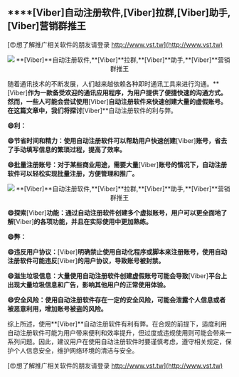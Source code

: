 ## ****[Viber]**自动注册软件,**[Viber]**拉群,**[Viber]**助手,**[Viber]**营销群推王**

[😍想了解推广相关软件的朋友请登录 http://www.vst.tw](http://www.vst.tw)

 <center><img src="https://vst.tw/MP4/tuiguang/png/3.png" alt="**[Viber]**自动注册软件,**[Viber]**拉群,**[Viber]**助手,**[Viber]**营销群推王"></center>

随着通讯技术的不断发展，人们越来越依赖各种即时通讯工具来进行沟通。**[Viber]**作为一款备受欢迎的通讯应用程序，为用户提供了便捷快速的沟通方式。然而，一些人可能会尝试使用**[Viber]**自动注册软件来快速创建大量的虚假账号。在这篇文章中，我们将探讨**[Viber]**自动注册软件的利与弊。

**😄利：**

**😄节省时间和精力：使用自动注册软件可以帮助用户快速创建**[Viber]**账号，省去了手动填写信息的繁琐过程，提高了效率。**

**😄批量注册账号：对于某些商业用途，需要大量**[Viber]**账号的情况下，自动注册软件可以轻松实现批量注册，方便管理和推广。**

 <center><img src="https://vst.tw/MP4/tuiguang/png/4.png" alt="**[Viber]**自动注册软件,**[Viber]**拉群,**[Viber]**助手,**[Viber]**营销群推王"></center>

**😄探索**[Viber]**功能：通过自动注册软件创建多个虚拟账号，用户可以更全面地了解**[Viber]**的各项功能，并且在实际使用中更加熟练。**

**😄弊：**

**😄违反用户协议：**[Viber]**明确禁止使用自动化程序或脚本来注册账号，使用自动注册软件可能违反**[Viber]**的用户协议，导致账号被封禁。**

**😄滋生垃圾信息：大量使用自动注册软件创建虚假账号可能会导致**[Viber]**平台上出现大量垃圾信息和广告，影响其他用户的正常使用体验。**

**😄安全风险：使用自动注册软件存在一定的安全风险，可能会泄露个人信息或者被恶意利用，增加账号被盗的风险。**

综上所述，使用**[Viber]**自动注册软件有利有弊。在合规的前提下，适度利用自动注册软件可能为用户带来便利和效率提升，但过度或违规使用则可能会带来一系列问题。因此，建议用户在使用自动注册软件时要谨慎考虑，遵守相关规定，保护个人信息安全，维护网络环境的清洁与安全。

[😍想了解推广相关软件的朋友请登录 http://www.vst.tw](http://www.vst.tw)



